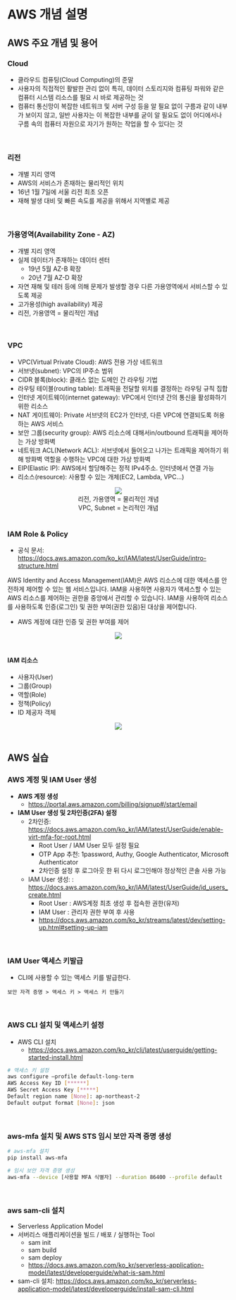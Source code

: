 # AWS 개념 설명

## AWS 주요 개념 및 용어

### Cloud

 - 클라우드 컴퓨팅(Cloud Computing)의 준말
 - 사용자의 직접적인 활발한 관리 없이 특히, 데이터 스토리지와 컴퓨팅 파워와 같은 컴퓨터 시스템 리소스를 필요 시 바로 제공하는 것
 - 컴퓨터 통신망이 복잡한 네트워크 및 서버 구성 등을 알 필요 없이 구름과 같이 내부가 보이지 않고, 일반 사용자는 이 복잡한 내부를 굳이 알 필요도 없이 어디에서나 구름 속의 컴퓨터 자원으로 자기가 원하는 작업을 할 수 있다는 것

<br/>

### 리전

 - 개별 지리 영역
 - AWS의 서비스가 존재하는 물리적인 위치
 - 16년 1월 7일에 서울 리전 최초 오픈
 - 재해 발생 대비 및 빠른 속도를 제공을 위해서 지역별로 제공

<br/>

### 가용영역(Availability Zone - AZ)

 - 개별 지리 영역
 - 실제 데이터가 존재하는 데이터 센터
    - 19년 5월 AZ-B 확장
    - 20년 7월 AZ-D 확장
 - 자연 재해 및 테러 등에 의해 문제가 발생할 경우 다른 가용영역에서 서비스할 수 있도록 제공
 - 고가용성(high availability) 제공
 - 리전, 가용영역 = 물리적인 개념

<br/>

### VPC

 - VPC(Virtual Private Cloud): AWS 전용 가상 네트워크
 - 서브넷(subnet): VPC의 IP주소 범위
 - CIDR 블록(block): 클래스 없는 도메인 간 라우팅 기법
 - 라우팅 테이블(routing table): 트래픽을 전달할 위치를 결정하는 라우팅 규칙 집합
 - 인터넷 게이트웨이(internet gateway): VPC에서 인터넷 간의 통신을 활성화하기 위한 리소스
 - NAT 게이트웨이: Private 서브넷의 EC2가 인터넷, 다른 VPC에 연결되도록 허용하는 AWS 서비스
 - 보안 그룹(security group): AWS 리소스에 대해서in/outbound 트래픽을 제어하는 가상 방화벽
 - 네트워크 ACL(Network ACL): 서브넷에서 들어오고 나가는 트래픽을 제어하기 위해 방화벽 역할을 수행하는 VPC에 대한 가상 방화벽
 - EIP(Elastic IP): AWS에서 할당해주는 정적 IPv4주소. 인터넷에서 연결 가능
 - 리소스(resource): 사용할 수 있는 개체(EC2, Lambda, VPC…)

<div align="center">
    <img src="./images/VPC.PNG"><br/>
    리전, 가용영역 = 물리적인 개념 <br/>
    VPC, Subnet = 논리적인 개념
</div>
<br/>

### IAM Role & Policy

 - 공식 문서: https://docs.aws.amazon.com/ko_kr/IAM/latest/UserGuide/intro-structure.html

AWS Identity and Access Management(IAM)은 AWS 리소스에 대한 액세스를 안전하게 제어할 수 있는 웹 서비스입니다. IAM을 사용하면 사용자가 액세스할 수 있는 AWS 리소스를 제어하는 권한을 중앙에서 관리할 수 있습니다. IAM을 사용하여 리소스를 사용하도록 인증(로그인) 및 권한 부여(권한 있음)된 대상을 제어합니다.  
 - AWS 계정에 대한 인증 및 권한 부여를 제어

<div align="center">
    <img src="./images/IAM.png">
</div>
<br/>

#### IAM 리소스

 - 사용자(User)
 - 그룹(Group)
 - 역할(Role)
 - 정책(Policy)
 - ID 제공자 객체

<div align="center">
    <img src="./images/IAM_Resource.png">
</div>
<br/>

## AWS 실습

### AWS 계정 및 IAM User 생성

 - __AWS 계정 생성__
    - https://portal.aws.amazon.com/billing/signup#/start/email
 - __IAM User 생성 및 2차인증(2FA) 설정__
    - 2차인증: https://docs.aws.amazon.com/ko_kr/IAM/latest/UserGuide/enable-virt-mfa-for-root.html
        - Root User / IAM User 모두 설정 필요
        - OTP App 추천: 1password, Authy, Google Authenticator, Microsoft Authenticator
        - 2차인증 설정 후 로그아웃 한 뒤 다시 로그인해야 정상적인 콘솔 사용 가능
    - IAM User 생성: : https://docs.aws.amazon.com/ko_kr/IAM/latest/UserGuide/id_users_create.html
        - Root User : AWS계정 최초 생성 후 접속한 권한(유저)
        - IAM User : 관리자 권한 부여 후 사용
        - https://docs.aws.amazon.com/ko_kr/streams/latest/dev/setting-up.html#setting-up-iam

<br/>

### IAM User 액세스 키발급

 - CLI에 사용할 수 있는 액세스 키를 발급한다.
```
보안 자격 증명 > 액세스 키 > 액세스 키 만들기 
```
<br/>

### AWS CLI 설치 및 액세스키 설정

 - AWS CLI 설치
    - https://docs.aws.amazon.com/ko_kr/cli/latest/userguide/getting-started-install.html
```bash
# 액세스 키 설정
aws configure —profile default-long-term
AWS Access Key ID [******]
AWS Secret Access Key [*****]
Default region name [None]: ap-northeast-2
Default output format [None]: json
```
<br/>

### aws-mfa 설치 및 AWS STS 임시 보안 자격 증명 생성

```bash
# aws-mfa 설치
pip install aws-mfa

# 임시 보안 자격 증명 생성
aws-mfa --device [사용할 MFA 식별자] --duration 86400 --profile default
```
<br/>

### aws sam-cli 설치

 - Serverless Application Model
 - 서버리스 애플리케이션을 빌드 / 배포 / 실행하는 Tool
    - sam init
    - sam build
    - sam deploy
    - https://docs.aws.amazon.com/ko_kr/serverless-application-model/latest/developerguide/what-is-sam.html
 - sam-cli 설치: https://docs.aws.amazon.com/ko_kr/serverless-application-model/latest/developerguide/install-sam-cli.html

